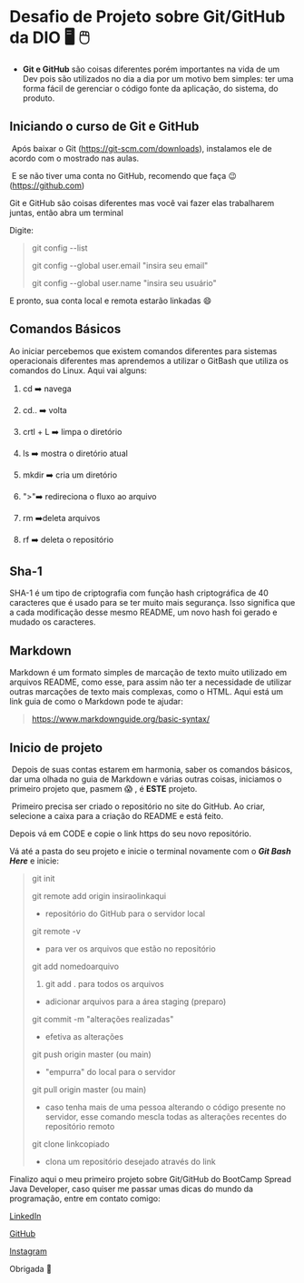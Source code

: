 # Desafio de Projeto sobre Git/GitHub da DIO :desktop_computer: :computer_mouse: 
- **Git e GitHub** são coisas diferentes porém importantes na vida de um Dev pois são utilizados no dia a dia por um motivo bem simples: ter uma forma fácil de gerenciar o código fonte da aplicação, do sistema, do produto.

## Iniciando o curso de Git e GitHub

​	Após baixar o Git (https://git-scm.com/downloads), instalamos ele de acordo com o mostrado nas aulas. 

​	E se não tiver uma conta no GitHub, recomendo que faça :wink: (https://github.com)

Git e GitHub são coisas diferentes mas você vai fazer elas trabalharem juntas, então abra um terminal

Digite:

> git config --list 
>
> git config --global user.email "insira seu email"
>
> git config --global user.name "insira seu usuário"

E pronto, sua conta local e remota estarão linkadas :smile: 

## Comandos Básicos

Ao iniciar percebemos que existem comandos diferentes para sistemas operacionais diferentes mas aprendemos a utilizar o GitBash que utiliza os comandos do Linux. Aqui vai alguns:

1. cd :arrow_right: navega 

2. cd.. :arrow_right: volta

3. crtl + L :arrow_right: limpa o diretório

4. ls :arrow_right: mostra o diretório atual 

5. mkdir :arrow_right: cria um diretório

6. ">":arrow_right: redireciona o fluxo ao arquivo

7. rm :arrow_right:deleta arquivos

8. rf :arrow_right: deleta o repositório

## Sha-1

SHA-1 é um tipo de criptografia com função hash criptográfica de 40 caracteres que é usado para se ter muito mais segurança. Isso significa que a cada modificação desse mesmo README, um novo hash foi gerado e mudado os caracteres.

## Markdown 

Markdown é um formato simples de marcação de texto muito utilizado em arquivos README, como esse, para assim não ter a necessidade de utilizar outras marcações de texto mais complexas, como o HTML. Aqui está um link guia de como o Markdown pode te ajudar:

>  https://www.markdownguide.org/basic-syntax/

## Inicio de projeto

​	Depois de suas contas estarem em harmonia, saber os comandos básicos, dar uma olhada no guia de Markdown e várias outras coisas, iniciamos o primeiro projeto que, pasmem :scream: , é **ESTE** projeto.

​	Primeiro precisa ser criado o repositório no site do GitHub. Ao criar, selecione a caixa para a criação do README e está feito.

Depois vá em CODE e copie o link https do seu novo repositório. 

Vá até a pasta do seu projeto e inicie o terminal novamente com o ***Git Bash Here*** e inicie:

> git init 
>
> git remote add origin insiraolinkaqui 
>
> - repositório do GitHub para o servidor local
>
> git remote -v 
>
> - para ver os arquivos que estão no repositório
>
> git add nomedoarquivo
>
> 1. git add . para todos os arquivos
>
> - adicionar arquivos para a área staging (preparo)
>
> git commit -m "alterações realizadas"
>
> - efetiva as alterações
>
> git push origin master (ou main)
>
> - "empurra" do local para o servidor
>
> git pull origin master (ou main)
>
> - caso tenha mais de uma pessoa alterando o código presente no servidor, esse comando mescla todas as alterações recentes do repositório remoto
>
> git clone linkcopiado
>
> * clona um repositório desejado através do link 



Finalizo aqui o meu primeiro projeto sobre Git/GitHub do BootCamp Spread Java Developer, caso quiser me passar umas dicas do mundo da programação, entre em contato comigo: 

[LinkedIn](https://www.linkedin.com/in/luana-cristina-cunha-34a4ba225/)

[GitHub](https://github.com/scalzin) 

[Instagram](https://www.instagram.com/scalzin/) 

 Obrigada :purple_heart: 
